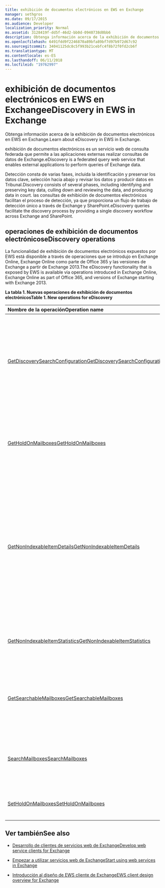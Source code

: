 ```yaml
---
title: exhibición de documentos electrónicos en EWS en Exchange
manager: sethgros
ms.date: 09/17/2015
ms.audience: Developer
localization_priority: Normal
ms.assetid: 3128419f-dd5f-46d2-bb0d-0940738d0bb6
description: Obtenga información acerca de la exhibición de documentos electrónicos en EWS en Exchange.
ms.openlocfilehash: 6491fdd9f2246870a89bfa89bf7d97b972d67c92
ms.sourcegitcommit: 34041125dc8c5f993b21cebfc4f8b72f0fd2cb6f
ms.translationtype: MT
ms.contentlocale: es-ES
ms.lasthandoff: 06/11/2018
ms.locfileid: "19762997"
---
```

# <a name="ediscovery-in-ews-in-exchange"></a><span data-ttu-id="72fc7-103">exhibición de documentos electrónicos en EWS en Exchange</span><span class="sxs-lookup"><span data-stu-id="72fc7-103">eDiscovery in EWS in Exchange</span></span>

<span data-ttu-id="72fc7-104">Obtenga información acerca de la exhibición de documentos electrónicos en EWS en Exchange.</span><span class="sxs-lookup"><span data-stu-id="72fc7-104">Learn about eDiscovery in EWS in Exchange.</span></span>
  
<span data-ttu-id="72fc7-105">exhibición de documentos electrónicos es un servicio web de consulta federada que permite a las aplicaciones externas realizar consultas de datos de Exchange.</span><span class="sxs-lookup"><span data-stu-id="72fc7-105">eDiscovery is a federated query web service that enables external applications to perform queries of Exchange data.</span></span>
  
<span data-ttu-id="72fc7-106">Detección consta de varias fases, incluida la identificación y preservar los datos clave, selección hacia abajo y revisar los datos y producir datos en Tribunal.</span><span class="sxs-lookup"><span data-stu-id="72fc7-106">Discovery consists of several phases, including identifying and preserving key data, culling down and reviewing the data, and producing data in court.</span></span> <span data-ttu-id="72fc7-107">las consultas de exhibición de documentos electrónicos facilitan el proceso de detección, ya que proporciona un flujo de trabajo de detección único a través de Exchange y SharePoint.</span><span class="sxs-lookup"><span data-stu-id="72fc7-107">eDiscovery queries facilitate the discovery process by providing a single discovery workflow across Exchange and SharePoint.</span></span>
  
## <a name="ediscovery-operations"></a><span data-ttu-id="72fc7-108">operaciones de exhibición de documentos electrónicos</span><span class="sxs-lookup"><span data-stu-id="72fc7-108">eDiscovery operations</span></span>

<span data-ttu-id="72fc7-109">La funcionalidad de exhibición de documentos electrónicos expuestos por EWS está disponible a través de operaciones que se introdujo en Exchange Online, Exchange Online como parte de Office 365 y las versiones de Exchange a partir de Exchange 2013.</span><span class="sxs-lookup"><span data-stu-id="72fc7-109">The eDiscovery functionality that is exposed by EWS is available via operations introduced in Exchange Online, Exchange Online as part of Office 365, and versions of Exchange starting with Exchange 2013.</span></span> 
  
<span data-ttu-id="72fc7-110">**La tabla 1. Nuevas operaciones de exhibición de documentos electrónicos**</span><span class="sxs-lookup"><span data-stu-id="72fc7-110">**Table 1. New operations for eDiscovery**</span></span>

|<span data-ttu-id="72fc7-111">**Nombre de la operación**</span><span class="sxs-lookup"><span data-stu-id="72fc7-111">**Operation name**</span></span>|<span data-ttu-id="72fc7-112">**Descripción**</span><span class="sxs-lookup"><span data-stu-id="72fc7-112">**Description**</span></span>|
|:-----|:-----|
|[<span data-ttu-id="72fc7-113">GetDiscoverySearchConfiguration</span><span class="sxs-lookup"><span data-stu-id="72fc7-113">GetDiscoverySearchConfiguration</span></span>](http://msdn.microsoft.com/library/8a54a6dc-110c-4972-a8bc-5ddb43c4b857%28Office.15%29.aspx) <br/> |<span data-ttu-id="72fc7-114">Obtiene la información de configuración de las suspensiones en contexto, guarda las búsquedas de detección y los buzones de correo que están habilitados para la búsqueda de detección.</span><span class="sxs-lookup"><span data-stu-id="72fc7-114">Gets configuration information for in-place holds, saved discovery searches, and the mailboxes that are enabled for discovery search.</span></span>  <br/> |
|[<span data-ttu-id="72fc7-115">GetHoldOnMailboxes</span><span class="sxs-lookup"><span data-stu-id="72fc7-115">GetHoldOnMailboxes</span></span>](http://msdn.microsoft.com/library/9157f329-80b4-4cd0-a158-378064966ae6%28Office.15%29.aspx) <br/> |<span data-ttu-id="72fc7-116">Obtiene el estado de una suspensión basada en consultas, que se establece mediante la [operación de SetHoldOnMailboxes](http://msdn.microsoft.com/library/9015a0d8-3495-461b-aa79-797d23169585%28Office.15%29.aspx).</span><span class="sxs-lookup"><span data-stu-id="72fc7-116">Gets the status of a query-based hold, which is set by using the [SetHoldOnMailboxes operation](http://msdn.microsoft.com/library/9015a0d8-3495-461b-aa79-797d23169585%28Office.15%29.aspx).</span></span>  <br/> |
|[<span data-ttu-id="72fc7-117">GetNonIndexableItemDetails</span><span class="sxs-lookup"><span data-stu-id="72fc7-117">GetNonIndexableItemDetails</span></span>](http://msdn.microsoft.com/library/9279c3ad-f7c8-4bbc-b0a7-2c78416cb39a%28Office.15%29.aspx) <br/> |<span data-ttu-id="72fc7-118">Recupera los detalles acerca de los elementos que no se pueden indizar.</span><span class="sxs-lookup"><span data-stu-id="72fc7-118">Retrieves details about items that cannot be indexed.</span></span> <span data-ttu-id="72fc7-119">Esto incluye, pero no se limita a, el identificador de elemento, un código de error, una descripción del error, cuando se ha intentado el elemento y obtener información adicional acerca del archivo de índice.</span><span class="sxs-lookup"><span data-stu-id="72fc7-119">This includes, but is not limited to, the item identifier, an error code, an error description, when an attempt was made to index the item, and additional information about the file.</span></span>  <br/> |
|[<span data-ttu-id="72fc7-120">GetNonIndexableItemStatistics</span><span class="sxs-lookup"><span data-stu-id="72fc7-120">GetNonIndexableItemStatistics</span></span>](http://msdn.microsoft.com/library/ed077877-9d98-4434-b8b6-a4a905e7f7a6%28Office.15%29.aspx) <br/> |<span data-ttu-id="72fc7-121">Recupera el recuento de elementos que no se pueden indizar en un buzón de correo.</span><span class="sxs-lookup"><span data-stu-id="72fc7-121">Retrieves the count of items that cannot be indexed in a mailbox.</span></span>  <br/> |
|[<span data-ttu-id="72fc7-122">GetSearchableMailboxes</span><span class="sxs-lookup"><span data-stu-id="72fc7-122">GetSearchableMailboxes</span></span>](http://msdn.microsoft.com/library/47f8ff57-4835-4d2d-9136-44afb31a4cbe%28Office.15%29.aspx) <br/> |<span data-ttu-id="72fc7-123">Obtiene una lista de buzones de correo que el cliente tiene permiso para buscar o realizar la exhibición de documentos electrónicos en.</span><span class="sxs-lookup"><span data-stu-id="72fc7-123">Gets a list of mailboxes that the client has permission to search or perform eDiscovery on.</span></span>  <br/> |
|[<span data-ttu-id="72fc7-124">SearchMailboxes</span><span class="sxs-lookup"><span data-stu-id="72fc7-124">SearchMailboxes</span></span>](http://msdn.microsoft.com/library/8a67c1d8-d021-4e68-aa62-35f7d9c2edc7%28Office.15%29.aspx) <br/> |<span data-ttu-id="72fc7-125">Busca elementos en los buzones de correo específicos que coinciden con palabras clave de consulta.</span><span class="sxs-lookup"><span data-stu-id="72fc7-125">Searches for items in specific mailboxes that match query keywords.</span></span>  <br/> |
|[<span data-ttu-id="72fc7-126">SetHoldOnMailboxes</span><span class="sxs-lookup"><span data-stu-id="72fc7-126">SetHoldOnMailboxes</span></span>](http://msdn.microsoft.com/library/9015a0d8-3495-461b-aa79-797d23169585%28Office.15%29.aspx) <br/> |<span data-ttu-id="72fc7-127">Mantenga conjuntos basada en una consulta en los elementos.</span><span class="sxs-lookup"><span data-stu-id="72fc7-127">Sets a query-based hold on items.</span></span>  <br/> |
   
## <a name="see-also"></a><span data-ttu-id="72fc7-128">Ver también</span><span class="sxs-lookup"><span data-stu-id="72fc7-128">See also</span></span>

- [<span data-ttu-id="72fc7-129">Desarrollo de clientes de servicios web de Exchange</span><span class="sxs-lookup"><span data-stu-id="72fc7-129">Develop web service clients for Exchange</span></span>](develop-web-service-clients-for-exchange.md)
    
- [<span data-ttu-id="72fc7-130">Empezar a utilizar servicios web de Exchange</span><span class="sxs-lookup"><span data-stu-id="72fc7-130">Start using web services in Exchange</span></span>](start-using-web-services-in-exchange.md)
    
- [<span data-ttu-id="72fc7-131">Introducción al diseño de EWS cliente de Exchange</span><span class="sxs-lookup"><span data-stu-id="72fc7-131">EWS client design overview for Exchange</span></span>](ews-client-design-overview-for-exchange.md)
    

